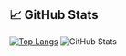 ## 📈 GitHub Stats
[![Top Langs](https://github-readme-stats.vercel.app/api/top-langs/?username=mainasu-chan&layout=compact&theme=onedark)](https://github.com/anuraghazra/github-readme-stats)
![GitHub Stats](https://github-readme-stats.vercel.app/api?username=mainasu-chan&show_icons=true&theme=radical)

